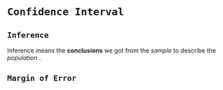# `Confidence Interval`

## `Inference`
Inference means the **conclusions** we got from the _sample_ to describe the _population_ .

## `Margin of Error`